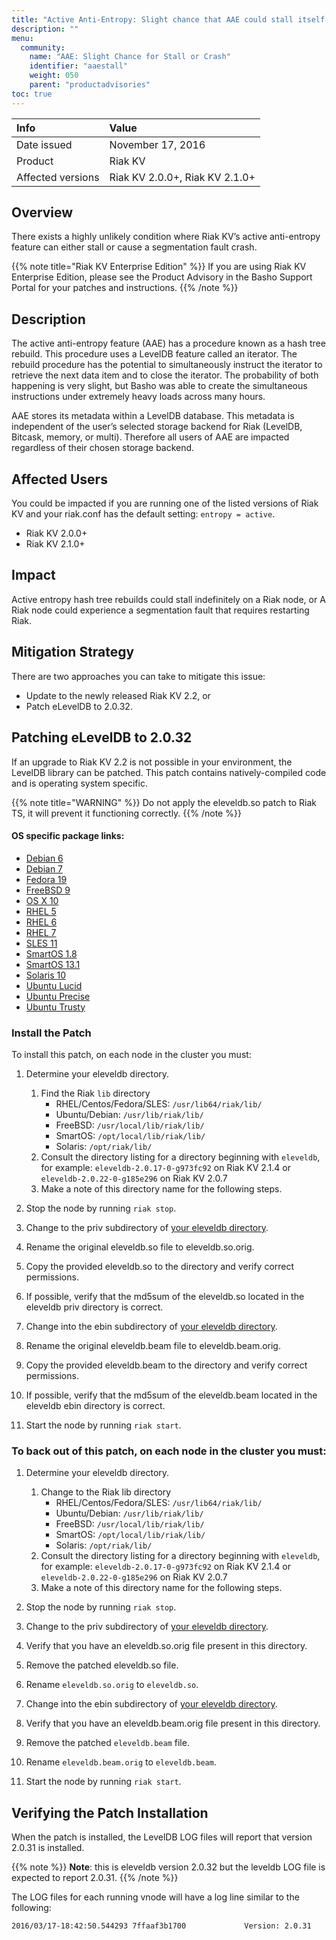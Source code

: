 ```yaml
---
title: "Active Anti-Entropy: Slight chance that AAE could stall itself or crash a Riak node."
description: ""
menu:
  community:
    name: "AAE: Slight Chance for Stall or Crash"
    identifier: "aaestall"
    weight: 050
    parent: "productadvisories"
toc: true
---
```



Info |Value
:----|:----
Date issued | November 17, 2016
Product | Riak KV 
Affected versions | Riak KV 2.0.0+, Riak KV 2.1.0+


## Overview

There exists a highly unlikely condition where Riak KV’s active anti-entropy feature can either stall or cause a segmentation fault crash.

{{% note title="Riak KV Enterprise Edition" %}}
If you are using Riak KV Enterprise Edition, please see the Product Advisory in the Basho Support Portal for your patches and instructions.
{{% /note %}}


## Description

The active anti-entropy feature (AAE) has a procedure known as a hash tree rebuild.  This procedure uses a LevelDB feature called an iterator.  The rebuild procedure has the potential to simultaneously instruct the iterator to retrieve the next data item and to close the iterator.  The probability of both happening is very slight, but Basho was able to create the simultaneous instructions under extremely heavy loads across many hours.


AAE stores its metadata within a LevelDB database.  This metadata is independent of the user’s selected storage backend for Riak (LevelDB, Bitcask, memory, or multi).  Therefore all users of AAE are impacted regardless of their chosen storage backend.


## Affected Users

You could be impacted if you are running one of the listed versions of Riak KV and your riak.conf has the default setting: `entropy = active`.

* Riak KV 2.0.0+
* Riak KV 2.1.0+


## Impact

Active entropy hash tree rebuilds could stall indefinitely on a Riak node, or
A Riak node could experience a segmentation fault that requires restarting Riak.


## Mitigation Strategy

There are two approaches you can take to mitigate this issue:

* Update to the newly released Riak KV 2.2, or 
* Patch eLevelDB to 2.0.32.


## Patching eLevelDB to 2.0.32

If an upgrade to Riak KV 2.2 is not possible in your environment, the LevelDB library can be patched. This patch contains natively-compiled code and is operating system specific.

{{% note title="WARNING" %}}
Do not apply the eleveldb.so patch to Riak TS, it will prevent it functioning correctly.
{{% /note %}}


#### OS specific package links:

* [Debian 6](https://s3.amazonaws.com/downloads.basho.com/patches/eleveldb/2.0.32/eleveldb_2.0.32_debian6.tar.gz)
* [Debian 7](https://s3.amazonaws.com/downloads.basho.com/patches/eleveldb/2.0.32/eleveldb_2.0.32_debian7.tar.gz)
* [Fedora 19](https://s3.amazonaws.com/downloads.basho.com/patches/eleveldb/2.0.32/eleveldb_2.0.32_fedora19.tar.gz)
* [FreeBSD 9](https://s3.amazonaws.com/downloads.basho.com/patches/eleveldb/2.0.32/eleveldb_2.0.32_freebsd10.tar.gz)
* [OS X 10](https://s3.amazonaws.com/downloads.basho.com/patches/eleveldb/2.0.32/eleveldb_2.0.32_osx10.8.tar.gz)
* [RHEL 5](https://s3.amazonaws.com/downloads.basho.com/patches/eleveldb/2.0.32/eleveldb_2.0.32_rhel5.tar.gz)
* [RHEL 6](https://s3.amazonaws.com/downloads.basho.com/patches/eleveldb/2.0.32/eleveldb_2.0.32_rhel6.tar.gz)
* [RHEL 7](https://s3.amazonaws.com/downloads.basho.com/patches/eleveldb/2.0.32/eleveldb_2.0.32_rhel7.tar.gz)
* [SLES 11](https://s3.amazonaws.com/downloads.basho.com/patches/eleveldb/2.0.32/eleveldb_2.0.32_sles11.tar.gz)
* [SmartOS 1.8](https://s3.amazonaws.com/downloads.basho.com/patches/eleveldb/2.0.32/eleveldb_2.0.32_smartos1.8.tar.gz)
* [SmartOS 13.1](https://s3.amazonaws.com/downloads.basho.com/patches/eleveldb/2.0.32/eleveldb_2.0.32_smartos13.1.tar.gz)
* [Solaris 10](https://s3.amazonaws.com/downloads.basho.com/patches/eleveldb/2.0.32/eleveldb_2.0.32_solaris10.tar.gz)
* [Ubuntu Lucid](https://s3.amazonaws.com/downloads.basho.com/patches/eleveldb/2.0.32/eleveldb_2.0.32_ubuntuLucid.tar.gz)
* [Ubuntu Precise](https://s3.amazonaws.com/downloads.basho.com/patches/eleveldb/2.0.32/eleveldb_2.0.32_ubuntuPrecise.tar.gz)
* [Ubuntu Trusty](https://s3.amazonaws.com/downloads.basho.com/patches/eleveldb/2.0.32/eleveldb_2.0.32_ubuntuTrusty.tar.gz)


### Install the Patch

To install this patch, on each node in the cluster you must:


1. Determine your eleveldb directory<a name="determining"></a>.  
    1. Find the Riak `lib` directory
        * RHEL/Centos/Fedora/SLES: `/usr/lib64/riak/lib/`
        * Ubuntu/Debian: `/usr/lib/riak/lib/`
        * FreeBSD: `/usr/local/lib/riak/lib/`
        * SmartOS: `/opt/local/lib/riak/lib/`
        * Solaris: `/opt/riak/lib/`
    1. Consult the directory listing for a directory beginning with `eleveldb`, for example: `eleveldb-2.0.17-0-g973fc92` on Riak KV 2.1.4 or `eleveldb-2.0.22-0-g185e296` on Riak KV 2.0.7
    1. Make a note of this directory name for the following steps.


1. Stop the node by running `riak stop`.
1. Change to the priv subdirectory of [your eleveldb directory](#determining).
1. Rename the original eleveldb.so file to eleveldb.so.orig.
1. Copy the provided eleveldb.so to the directory and verify correct permissions.
1. If possible, verify that the md5sum of the eleveldb.so located in the eleveldb priv directory is correct.
1. Change into the ebin subdirectory of [your eleveldb directory](#determining).
1. Rename the original eleveldb.beam file to eleveldb.beam.orig.
1. Copy the provided eleveldb.beam to the directory and verify correct permissions.
1. If possible, verify that the md5sum of the eleveldb.beam located in the eleveldb ebin directory is correct.
1. Start the node by running `riak start`.


### To back out of this patch, on each node in the cluster you must:

1. Determine your eleveldb directory<a name="determining2"></a>.  
    1. Change to the Riak lib directory
        * RHEL/Centos/Fedora/SLES: `/usr/lib64/riak/lib/`
        * Ubuntu/Debian: `/usr/lib/riak/lib/`
        * FreeBSD: `/usr/local/lib/riak/lib/`
        * SmartOS: `/opt/local/lib/riak/lib/`
        * Solaris: `/opt/riak/lib/`
    1. Consult the directory listing for a directory beginning with `eleveldb`, for example: `eleveldb-2.0.17-0-g973fc92` on Riak KV 2.1.4 or `eleveldb-2.0.22-0-g185e296` on Riak KV 2.0.7
    1. Make a note of this directory name for the following steps.


1. Stop the node by running `riak stop`.
1. Change to the priv subdirectory of [your eleveldb directory](#determining).
1. Verify that you have an eleveldb.so.orig file present in this directory.
1. Remove the patched eleveldb.so file.
1. Rename `eleveldb.so.orig` to `eleveldb.so`.
1. Change into the ebin subdirectory of [your eleveldb directory](#determining).
1. Verify that you have an eleveldb.beam.orig file present in this directory.
1. Remove the patched `eleveldb.beam` file.
1. Rename `eleveldb.beam.orig` to `eleveldb.beam`.
1. Start the node by running `riak start`.


## Verifying the Patch Installation

When the patch is installed, the LevelDB LOG files will report that version 2.0.31 is installed. 


{{% note %}}
**Note**:  this is eleveldb version 2.0.32 but the leveldb LOG file is expected to report 2.0.31. 
{{% /note %}}


The LOG files for each running vnode will have a log line similar to the following:


```
2016/03/17-18:42:50.544293 7ffaaf3b1700             Version: 2.0.31
```

